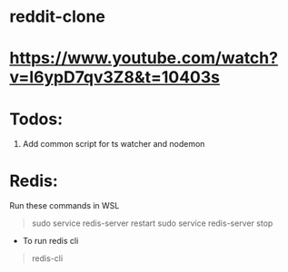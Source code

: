 # reddit-clone

# https://www.youtube.com/watch?v=I6ypD7qv3Z8&t=10403s

# Todos:

1. Add common script for ts watcher and nodemon


# Redis:
Run these commands in WSL
> sudo service redis-server restart
> sudo service redis-server stop
  - To run redis cli
  > redis-cli 